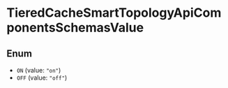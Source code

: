 # TieredCacheSmartTopologyApiComponentsSchemasValue

## Enum

* `ON` (value: `"on"`)
* `OFF` (value: `"off"`)

